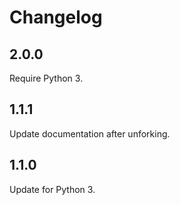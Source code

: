 # Changelog

## 2.0.0

Require Python 3.


## 1.1.1

Update documentation after unforking.


## 1.1.0

Update for Python 3.
